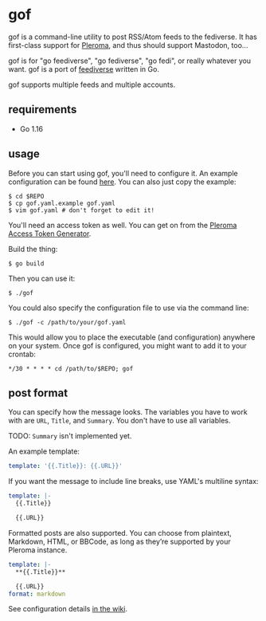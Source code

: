 # gof

gof is a command-line utility to post RSS/Atom feeds to the fediverse.
It has first-class support for [Pleroma][Pleroma], and thus should
support Mastodon, too...

gof is for "go feediverse", "go fediverse", "go fedi", or really
whatever you want. gof is a port of [feediverse][feediverse] written in
Go.

gof supports multiple feeds and multiple accounts.

[Pleroma]: https://pleroma.social
[feediverse]: https://github.com/edsu/feediverse

## requirements

* Go 1.16

## usage

Before you can start using gof, you'll need to configure it. An example
configuration can be found [here][config-blob]. You can also just copy
the example:

```
$ cd $REPO
$ cp gof.yaml.example gof.yaml
$ vim gof.yaml # don't forget to edit it!
```

You'll need an access token as well. You can get on from the [Pleroma
Access Token Generator][pleroma-access-token].

[pleroma-access-token]:https://tools.splat.soy/pleroma-access-token/

Build the thing:

```
$ go build
```

Then you can use it:

```
$ ./gof
```

You could also specify the configuration file to use via the command
line:

```
$ ./gof -c /path/to/your/gof.yaml
```

This would allow you to place the executable (and configuration)
anywhere on your system.
Once gof is configured, you might want to add it to your crontab:

```
*/30 * * * * cd /path/to/$REPO; gof
```

[config-blob]: https://git.sr.ht/~mjorgensen/gof/tree/master/gof.yaml.example

## post format

You can specify how the message looks. The variables you have to work
with are `URL`, `Title`, and `Summary`. You don't have to use all
variables.

TODO: `Summary` isn't implemented yet. 

An example template:

```yaml
template: '{{.Title}}: {{.URL}}'
```

If you want the message to include line breaks, use YAML's multiline
syntax:

```yaml
template: |-
  {{.Title}}

  {{.URL}}
```

Formatted posts are also supported. You can choose from plaintext,
Markdown, HTML, or BBCode, as long as they’re supported by your Pleroma
instance.

```yaml
template: |-
  **{{.Title}}**

  {{.URL}}
format: markdown
```

See configuration details [in the wiki][wiki-formatting].

[wiki-formatting]:https://github.com/prplecake/gof/wiki/Configuration#format
